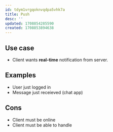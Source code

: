 ```yaml
---
id: tdym1vrgqoknvqdpa5vhk7a
title: Push
desc: ''
updated: 1708854285590
created: 1708853894638
---
```


## Use case

- Client wants **real-time** notification from server.

## Examples

- User just logged in
- Message just receieved (chat app)

## Cons

- Client must be online
- Client must be able to handle 